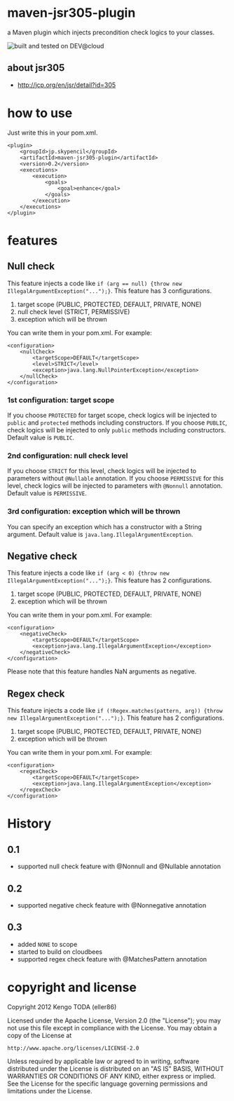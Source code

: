 # maven-jsr305-plugin
a Maven plugin which injects precondition check logics to your classes.

![built and tested on DEV@cloud](http://static-www.cloudbees.com/images/badges/BuiltOnDEV.png)

## about jsr305
 - http://jcp.org/en/jsr/detail?id=305

# how to use
Just write this in your pom.xml.

    <plugin>
    	<groupId>jp.skypencil</groupId>
    	<artifactId>maven-jsr305-plugin</artifactId>
    	<version>0.2</version>
    	<executions>
    		<execution>
    			<goals>
    				<goal>enhance</goal>
    			</goals>
    		</execution>
    	</executions>
    </plugin>

# features
## Null check
This feature injects a code like `if (arg == null) {throw new IllegalArgumentException("...");}`.
This feature has 3 configurations.

1. target scope (PUBLIC, PROTECTED, DEFAULT, PRIVATE, NONE)
2. null check level (STRICT, PERMISSIVE)
3. exception which will be thrown

You can write them in your pom.xml. For example:

    <configuration>
    	<nullCheck>
    		<targetScope>DEFAULT</targetScope>
    		<level>STRICT</level>
    		<exception>java.lang.NullPointerException</exception>
    	</nullCheck>
    </configuration>

### 1st configuration: target scope
If you choose `PROTECTED` for target scope, check logics will be injected to `public` and `protected` methods
including constructors.
If you choose `PUBLIC`, check logics will be injected to only `public` methods including constructors.
Default value is `PUBLIC`.

### 2nd configuration: null check level
If you choose `STRICT` for this level, check logics will be injected to parameters without `@Nullable`
annotation.
If you choose `PERMISSIVE` for this level, check logics will be injected to parameters with `@Nonnull`
annotation.
Default value is `PERMISSIVE`.

### 3rd configuration: exception which will be thrown
You can specify an exception which has a constructor with a String argument.
Default value is `java.lang.IllegalArgumentException`.


## Negative check
This feature injects a code like `if (arg < 0) {throw new IllegalArgumentException("...");}`.
This feature has 2 configurations.

1. target scope (PUBLIC, PROTECTED, DEFAULT, PRIVATE, NONE)
2. exception which will be thrown

You can write them in your pom.xml. For example:

    <configuration>
    	<negativeCheck>
    		<targetScope>DEFAULT</targetScope>
    		<exception>java.lang.IllegalArgumentException</exception>
    	</negativeCheck>
    </configuration>

Please note that this feature handles NaN arguments as negative.

## Regex check
This feature injects a code like `if (!Regex.matches(pattern, arg)) {throw new IllegalArgumentException("...");}`.
This feature has 2 configurations.

1. target scope (PUBLIC, PROTECTED, DEFAULT, PRIVATE, NONE)
2. exception which will be thrown

You can write them in your pom.xml. For example:

    <configuration>
    	<regexCheck>
    		<targetScope>DEFAULT</targetScope>
    		<exception>java.lang.IllegalArgumentException</exception>
    	</regexCheck>
    </configuration>


# History
## 0.1
- supported null check feature with @Nonnull and @Nullable annotation

## 0.2
- supported negative check feature with @Nonnegative annotation

## 0.3
- added `NONE` to scope
- started to build on cloudbees
- supported regex check feature with @MatchesPattern annotation

# copyright and license
Copyright 2012 Kengo TODA (eller86)

Licensed under the Apache License, Version 2.0 (the "License");
you may not use this file except in compliance with the License.
You may obtain a copy of the License at

    http://www.apache.org/licenses/LICENSE-2.0

Unless required by applicable law or agreed to in writing, software
distributed under the License is distributed on an "AS IS" BASIS,
WITHOUT WARRANTIES OR CONDITIONS OF ANY KIND, either express or implied.
See the License for the specific language governing permissions and
limitations under the License.

